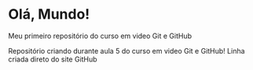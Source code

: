 # Olá, Mundo!
 Meu primeiro repositório do curso em video Git e GitHub

Repositório criando durante aula 5 do curso em video Git e GitHub!
Linha criada direto do site GitHub
